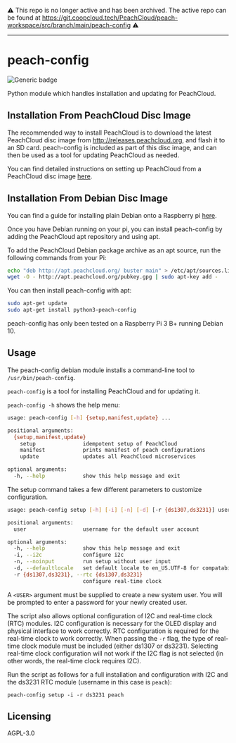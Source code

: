 ⚠️ This repo is no longer active and has been archived. The active repo can be found at https://git.coopcloud.tech/PeachCloud/peach-workspace/src/branch/main/peach-config ⚠️

-----

# peach-config

![Generic badge](https://img.shields.io/badge/version-0.2.17-<COLOR>.svg)

Python module which handles installation and updating for PeachCloud.

## Installation From PeachCloud Disc Image

The recommended way to install PeachCloud is to download the latest PeachCloud disc image from http://releases.peachcloud.org, 
and flash it to an SD card. peach-config is included as part of this disc image, and can then 
be used as a tool for updating PeachCloud as needed. 

You can find detailed instructions on setting up PeachCloud from a PeachCloud disc image [here](docs/installation-from-peach-disc-image.md). 

## Installation From Debian Disc Image

You can find a guide for installing plain Debian onto a Raspberry pi [here](docs/installation-from-debian-disc-image.md).

Once you have Debian running on your pi, you can install peach-config by adding the PeachCloud apt repository and using apt. 

To add the PeachCloud Debian package archive as an apt source, run the following commands from your Pi:

``` bash
echo "deb http://apt.peachcloud.org/ buster main" > /etc/apt/sources.list.d/peach.list
wget -O - http://apt.peachcloud.org/pubkey.gpg | sudo apt-key add -
```

You can then install peach-config with apt:

``` bash
sudo apt-get update
sudo apt-get install python3-peach-config
```

peach-config has only been tested on a Raspberry Pi 3 B+ running Debian 10. 


## Usage

The peach-config debian module installs a command-line tool to `/usr/bin/peach-config`.

`peach-config` is a tool for installing PeachCloud and for updating it. 

`peach-config -h` shows the help menu:

```bash
usage: peach-config [-h] {setup,manifest,update} ...

positional arguments:
  {setup,manifest,update}
    setup               idempotent setup of PeachCloud
    manifest            prints manifest of peach configurations
    update              updates all PeachCloud microservices

optional arguments:
  -h, --help            show this help message and exit
```

The setup command takes a few different parameters to customize configuration. 
```bash
usage: peach-config setup [-h] [-i] [-n] [-d] [-r {ds1307,ds3231}] user

positional arguments:
  user                  username for the default user account

optional arguments:
  -h, --help            show this help message and exit
  -i, --i2c             configure i2c
  -n, --noinput         run setup without user input
  -d, --defaultlocale   set default locale to en_US.UTF-8 for compatability
  -r {ds1307,ds3231}, --rtc {ds1307,ds3231}
                        configure real-time clock
```

A `<USER>` argument must be supplied to create a new system user. You will be prompted to enter a password for your newly created user.

The script also allows optional configuration of I2C and real-time clock (RTC) modules. I2C configuration is necessary for the OLED display and physical interface to work correctly. RTC configuration is required for the real-time clock to work correctly. When passing the `-r` flag, the type of real-time clock module must be included (either ds1307 or ds3231). Selecting real-time clock configuration will not work if the I2C flag is not selected (in other words, the real-time clock requires I2C).

Run the script as follows for a full installation and configuration with I2C and the ds3231 RTC module (username in this case is `peach`):

`peach-config setup -i -r ds3231 peach`


## Licensing

AGPL-3.0
